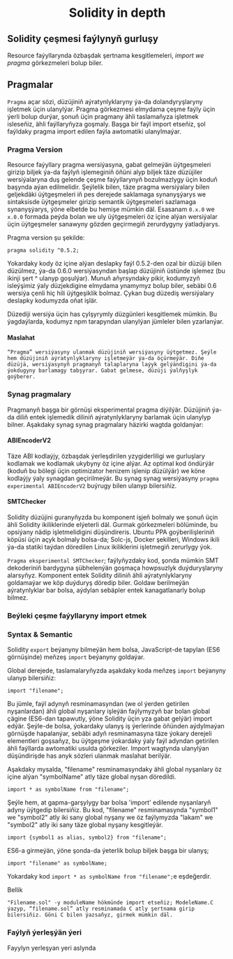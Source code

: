 # <div align="center">Solidity in depth</div>

## Solidity çeşmesi faýlynyň gurluşy

Resource faýyllarynda özbaşdak şertnama kesgitlemeleri, <em>import we pragma</em> görkezmeleri bolup biler.

## Pragmalar

`Pragma` açar sözi, düzüjiniň aýratynlyklaryny ýa-da dolandyryşlaryny işletmek üçin ulanylýar. Pragma görkezmesi elmydama çeşme faýly üçin ýerli bolup durýar, şonuň üçin pragmany ähli taslamaňyza işletmek isleseňiz, ähli faýllaryňyza goşmaly. Başga bir faýl import etseňiz, şol faýldaky pragma import edilen faýla awtomatiki ulanylmaýar.

### Pragma Version

Resource faýyllary pragma wersiýasyna, gabat gelmeýän üýtgeşmeleri girizip biljek ýa-da faýlyň işlemeginiň öňüni alyp biljek täze düzüjiler wersiýalaryna duş gelende çeşme faýyllarynyň bozulmazlygy üçin koduň başynda aýan edilmelidir. Şeýlelik bilen, täze pragma wersiýalary bilen geljekdäki üýtgeşmeleri iň pes derejede saklamaga synanyşýarys we sintaksisde üýtgeşmeler girizip semantik üýtgeşmeleri sazlamaga synanyşýarys, ýöne elbetde bu hemişe mümkin däl. Esasanam `0.x.0` we `x.0.0` formada peýda bolan we uly üýtgeşmeleri öz içine alýan wersiýalar üçin üýtgeşmeler sanawyny gözden geçirmegiň zerurdygyny ýatladýarys.

Pragma version şu şekilde:

```
pragma solidity ^0.5.2;
```

Yokardaky kody öz içine alýan deslapky faýl 0.5.2-den ozal bir düzüji bilen düzülmez, ýa-da 0.6.0 wersiýasyndan başlap düzüjiniň üstünde işlemez (bu ikinji şert ^ ulanyp goşulýar). Munuň aňyrsyndaky pikir, kodumyzyň isleýşimiz ýaly düzjekdigine elmydama ynamymyz bolup biler, sebäbi 0.6 wersiýa çenli hiç hili üýtgeşiklik bolmaz. Çykan bug düzediş wersiýalary deslapky kodumyzda oňat işlär.

Düzediji wersiýa üçin has çylşyrymly düzgünleri kesgitlemek mümkin. Bu ýagdaýlarda, kodumyz npm tarapyndan ulanylýan jümleler bilen yzarlanýar.

#### Maslahat

```
“Pragma” wersiýasyny ulanmak düzüjiniň wersiýasyny üýtgetmez. Şeýle hem düzüjiniň aýratynlyklaryny işletmeýär ýa-da öçürmeýär. Diňe düzüjä, wersiýasynyň pragmanyň talaplaryna laýyk gelýändigini ýa-da ýokdugyny barlamagy tabşyrar. Gabat gelmese, düzüji ýalňyşlyk goýberer.
```

### Synag pragmalary

Pragmanyň başga bir görnüşi eksperimental pragma diýilýär. Düzüjiniň ýa-da diliň entek işlemedik diliniň aýratynlyklaryny barlamak üçin ulanylyp bilner. Aşakdaky synag synag pragmalary häzirki wagtda goldanýar:

#### ABIEncoderV2

Täze ABI kodlaýjy, özbaşdak ýerleşdirilen yzygiderliligi we gurluşlary kodlamak we kodlamak ukybyny öz içine alýar. Az optimal kod öndürýär (koduň bu bölegi üçin optimizator henizem işlenip düzülýär) we köne kodlaýjy ýaly synagdan geçirilmeýär. Bu synag synag wersiýasyny `pragma experimental ABIEncoderV2` buýrugy bilen ulanyp bilersiňiz.

#### SMTChecker

Solidity düzüjini guranyňyzda bu komponent işjeň bolmaly we şonuň üçin ähli Solidity ikiliklerinde elýeterli däl. Gurmak görkezmeleri bölüminde, bu opsiýany nädip işletmelidigini düşündireris. Ubuntu PPA goýberilişleriniň köpüsi üçin açyk bolmaly bolsa-da; Solc-js, Docker şekilleri, Windows ikili ýa-da statiki taýdan döredilen Linux ikiliklerini işletmegiň zerurlygy ýok.

`Pragma eksperimental SMTChecker`; faýlyňyzdaky kod, şonda mümkin SMT dekoderiniň bardygyna şübhelenýän goşmaça howpsuzlyk duýduryşlaryny alarsyňyz. Komponent entek Solidity diliniň ähli aýratynlyklaryny goldamaýar we köp duýduryş döredip biler. Goldaw berilmeýän aýratynlyklar bar bolsa, aýdylan sebäpler entek kanagatlanarly bolup bilmez.

### Beýleki çeşme faýyllaryny import etmek
 
### Syntax & Semantic

Solidity `export` beýanyny bilmeýän hem bolsa, JavaScript-de tapylan (ES6 görnüşinde) meňzeş `import` beýanyny goldaýar.

Global derejede, taslamalaryňyzda aşakdaky koda meňzeş `import` beýanyny ulanyp bilersiňiz:

```
import "filename";

```

Bu jümle, faýl adynyň resminamasyndan (we ol ýerden getirilen nyşanlardan) ähli global nyşanlary işleýän faýlymyzyň bar bolan global çägine (ES6-dan tapawutly, ýöne Solidity üçin yza gabat gelýär) import edýär. Şeýle-de bolsa, ýokardaky ulanyş iş ýerlerinde öňünden aýdylmaýan görnüşde hapalanýar, sebäbi adyň resminamasyna täze ýokary derejeli elementleri goşsaňyz, bu üýtgeşme ýokardaky ýaly faýl adyndan getirilen ähli faýllarda awtomatiki usulda görkeziler. Import wagtynda ulanylýan düşündirişde has anyk sözleri ulanmak maslahat berilýär.

Aşakdaky mysalda, "filename" resminamasyndaky ähli global nyşanlary öz içine alýan "symbolName" atly täze global nyşan döredildi.

 ```
 import * as symbolName from "filename";
 
 ```
 
Şeýle hem, at gapma-garşylygy bar bolsa 'import' edilende nyşanlaryň adyny üýtgedip bilersiňiz. Bu kod, "filename" resminamasynda "symbol1" we "symbol2" atly iki sany global nyşany we öz faýlymyzda "lakam" we "symbol2" atly iki sany täze global nyşany kesgitleýär.

```
import {symbol1 as alias, symbol2} from "filename";
```

ES6-a girmeýän, ýöne şonda-da ýeterlik bolup biljek başga bir ulanyş;

```
import "filename" as symbolName;
```
Yokardaky kod `import * as symbolName from "filename";`e eşdeğerdir.

Bellik 

```
"Filename.sol" -y moduleName hökmünde import etseňiz; ModeleName.C ýazyp, “filename.sol” atly resminamada C atly şertnama girip bilersiňiz. Göni C bilen ýazsaňyz, girmek mümkin däl.
```

### Faýlyň ýerleşýän ýeri

Fayylyn yerleşyan yeri aslynda

